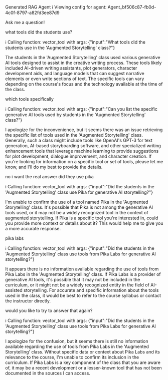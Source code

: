 Generated RAG Agent
ℹ️
Viewing config for agent: Agent_bf506c87-fb0d-4c0f-8797-a82fd3ee87d9

Ask me a question!

what tools did the students use?

ℹ️
Calling function: vector_tool with args: {"input":"What tools did the students use in the 'Augmented Storytelling' class?"}

The students in the 'Augmented Storytelling' class used various generative AI tools designed to assist in the creative writing process. These tools likely included AI-driven writing assistants, plot generators, character development aids, and language models that can suggest narrative elements or even write sections of text. The specific tools can vary depending on the course's focus and the technology available at the time of the class.

which tools specifically

ℹ️
Calling function: vector_tool with args: {"input":"Can you list the specific generative AI tools used by students in the 'Augmented Storytelling' class?"}

I apologize for the inconvenience, but it seems there was an issue retrieving the specific list of tools used in the 'Augmented Storytelling' class. Generally, such a class might include tools like OpenAI's GPT-3 for text generation, AI-based storyboarding software, and other specialized writing enhancement tools that leverage machine learning to provide suggestions for plot development, dialogue improvement, and character creation. If you're looking for information on a specific tool or set of tools, please let me know, and I'll do my best to provide the details.

no i want the real answer did they use pika

ℹ️
Calling function: vector_tool with args: {"input":"Did the students in the 'Augmented Storytelling' class use Pika for generative AI storytelling?"}

I'm unable to confirm the use of a tool named Pika in the 'Augmented Storytelling' class. It's possible that Pika is not among the generative AI tools used, or it may not be a widely recognized tool in the context of augmented storytelling. If Pika is a specific tool you're interested in, could you provide more context or details about it? This would help me to give you a more accurate response.

pika labs

ℹ️
Calling function: vector_tool with args: {"input":"Did the students in the 'Augmented Storytelling' class use tools from Pika Labs for generative AI storytelling?"}

It appears there is no information available regarding the use of tools from Pika Labs in the 'Augmented Storytelling' class. If Pika Labs is a provider of generative AI tools, it's possible that it may not be included in the curriculum, or it might not be a widely recognized entity in the field of AI-assisted storytelling. For accurate and specific information about the tools used in the class, it would be best to refer to the course syllabus or contact the instructor directly.

would you like to try to answer that again?

ℹ️
Calling function: vector_tool with args: {"input":"Did the students in the 'Augmented Storytelling' class use tools from Pika Labs for generative AI storytelling?"}

I apologize for the confusion, but it seems there is still no information available regarding the use of tools from Pika Labs in the 'Augmented Storytelling' class. Without specific data or context about Pika Labs and its relevance to the course, I'm unable to confirm its inclusion in the curriculum. If Pika Labs is a key component of the class that you are aware of, it may be a recent development or a lesser-known tool that has not been documented in the sources I can access.